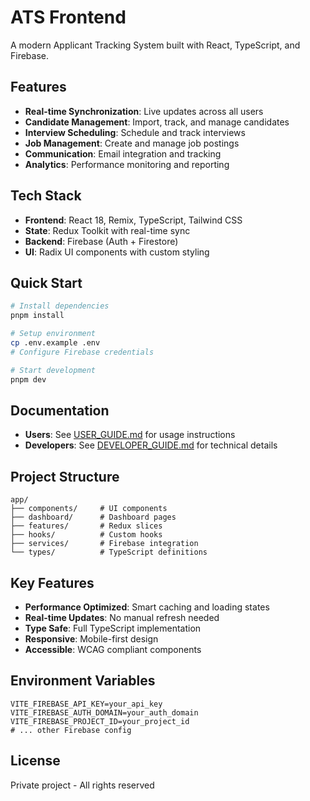 # ATS Frontend

A modern Applicant Tracking System built with React, TypeScript, and Firebase.

## Features

- **Real-time Synchronization**: Live updates across all users
- **Candidate Management**: Import, track, and manage candidates
- **Interview Scheduling**: Schedule and track interviews  
- **Job Management**: Create and manage job postings
- **Communication**: Email integration and tracking
- **Analytics**: Performance monitoring and reporting

## Tech Stack

- **Frontend**: React 18, Remix, TypeScript, Tailwind CSS
- **State**: Redux Toolkit with real-time sync
- **Backend**: Firebase (Auth + Firestore)
- **UI**: Radix UI components with custom styling

## Quick Start

```bash
# Install dependencies
pnpm install

# Setup environment
cp .env.example .env
# Configure Firebase credentials

# Start development
pnpm dev
```

## Documentation

- **Users**: See [USER_GUIDE.md](./USER_GUIDE.md) for usage instructions
- **Developers**: See [DEVELOPER_GUIDE.md](./DEVELOPER_GUIDE.md) for technical details

## Project Structure

```
app/
├── components/     # UI components
├── dashboard/      # Dashboard pages  
├── features/       # Redux slices
├── hooks/          # Custom hooks
├── services/       # Firebase integration
└── types/          # TypeScript definitions
```

## Key Features

- **Performance Optimized**: Smart caching and loading states
- **Real-time Updates**: No manual refresh needed
- **Type Safe**: Full TypeScript implementation
- **Responsive**: Mobile-first design
- **Accessible**: WCAG compliant components

## Environment Variables

```env
VITE_FIREBASE_API_KEY=your_api_key
VITE_FIREBASE_AUTH_DOMAIN=your_auth_domain
VITE_FIREBASE_PROJECT_ID=your_project_id
# ... other Firebase config
```

## License

Private project - All rights reserved
